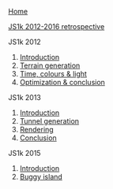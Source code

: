 [Home](/home)

[JS1k 2012-2016 retrospective](/2016/07/js1k-2012-2016-retrospective)

JS1k 2012
  1. [Introduction](/2012/03/js1k-2012-part-1-introduction)
  2. [Terrain generation](/2012/03/js1k-2012-part-2-terrain-generation)
  3. [Time, colours &amp; light](/2012/03/js1k-2012-part-3-time-colours-and-light)
  4. [Optimization &amp; conclusion](/2012/03/js1k-2012-part-4-optimization-and-conclusion)

JS1k 2013
  1. [Introduction](/2013/04/js1k-2013-part-1-introduction)
  2. [Tunnel generation](/2013/04/js1k-2013-part-2-tunnel-generation)
  3. [Rendering](/2013/04/js1k-2013-part-3-rendering)
  4. [Conclusion](/2013/05/js1k-2013-part-4-conclusion)

JS1k 2015
  1. [Introduction](/2015/03/js1k-2015-part-1-introduction)
  2. [Buggy island](/2015/04/js1k-2015-part-2-buggy-island)
